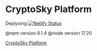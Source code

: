 # CryptoSky Platform

Deplyoing
[![Netlify Status](https://api.netlify.com/api/v1/badges/d2dff90a-a0d3-4ce2-8312-5063b7400a0f/deploy-status)](https://app.netlify.com/sites/cryptosky/deploys)

@npm version 8.1.4
@node version 17.20

[CryptoSky Platform](https://www.cryptoskyplatform.com)
